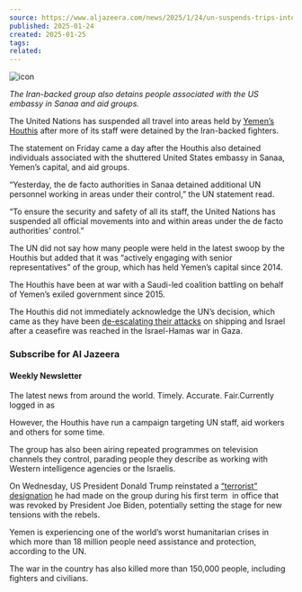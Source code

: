 ```yaml
---
source: https://www.aljazeera.com/news/2025/1/24/un-suspends-trips-into-houthi-held-areas-of-yemen-after-more-staff-detained
published: 2025-01-24
created: 2025-01-25
tags: 
related:
---
```

![icon](https://www.aljazeera.com/favicon_aje.ico)

*The Iran-backed group also detains people associated with the US embassy in Sanaa and aid groups.*

The United Nations has suspended all travel into areas held by [Yemen’s Houthis](https://www.aljazeera.com/news/2024/1/12/who-are-yemens-houthis-a-basic-guide) after more of its staff were detained by the Iran-backed fighters.

The statement on Friday came a day after the Houthis also detained individuals associated with the shuttered United States embassy in Sanaa, Yemen’s capital, and aid groups.

“Yesterday, the de facto authorities in Sanaa detained additional UN personnel working in areas under their control,” the UN statement read.

“To ensure the security and safety of all its staff, the United Nations has suspended all official movements into and within areas under the de facto authorities’ control.”

The UN did not say how many people were held in the latest swoop by the Houthis but added that it was “actively engaging with senior representatives” of the group, which has held Yemen’s capital since 2014.

The Houthis have been at war with a Saudi-led coalition battling on behalf of Yemen’s exiled government since 2015.

The Houthis did not immediately acknowledge the UN’s decision, which came as they have been [de-escalating their attacks](https://www.aljazeera.com/news/2025/1/20/yemens-houthis-to-only-target-israel-linked-ships-following-gaza-ceasefire) on shipping and Israel after a ceasefire was reached in the Israel-Hamas war in Gaza.

### Subscribe for Al Jazeera

#### Weekly Newsletter

The latest news from around the world. Timely. Accurate. Fair.Currently logged in as

However, the Houthis have run a campaign targeting UN staff, aid workers and others for some time.

The group has also been airing repeated programmes on television channels they control, parading people they describe as working with Western intelligence agencies or the Israelis.

On Wednesday, US President Donald Trump reinstated a [“terrorist” designation](https://www.aljazeera.com/news/2025/1/23/trump-begins-process-to-relist-yemens-houthis-as-terrorist-organisation) he had made on the group during his first term  in office that was revoked by President Joe Biden, potentially setting the stage for new tensions with the rebels.

Yemen is experiencing one of the world’s worst humanitarian crises in which more than 18 million people need assistance and protection, according to the UN.

The war in the country has also killed more than 150,000 people, including fighters and civilians.